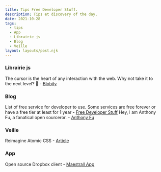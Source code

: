 ```yaml
---
title: Tips Free Developer Stuff.
description: Tips et discovery of the day.
date: 2021-10-28
tags:
  - tips
  - App
  - Librairie js
  - Blog
  - Veille
layout: layouts/post.njk
---
```

### Librairie js
The cursor is the heart of any interaction with the web.
Why not take it to the next level? 🚀 - [Blobity](https://blobity.dev/)

### Blog
List of free service for developer to use. Some services are free forever or have a free tier at least for 1 year - [Free Developer Stuff](https://freestuff.dev/)
Hey, I am Anthony Fu, a fanatical open sourceror.  - [Anthony Fu](https://antfu.me/)

### Veille

Reimagine Atomic CSS - [Article](https://antfu.me/posts/reimagine-atomic-css)

### App
Open source Dropbox client  - [Maestrall App](https://maestral.app/)

